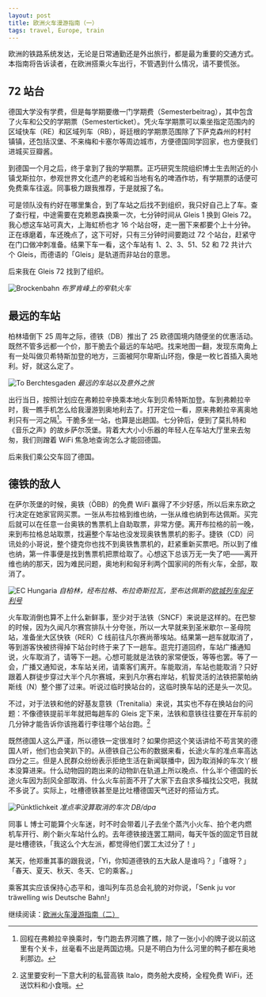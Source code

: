 ```yaml
---
layout: post
title: 欧洲火车漫游指南（一）
tags: travel, Europe, train
---
```


欧洲的铁路系统发达，无论是日常通勤还是外出旅行，都是最为重要的交通方式。本指南将告诉读者，在欧洲搭乘火车出行，不管遇到什么情况，请不要慌张。

## 72 站台

德国大学没有学费，但是每学期要缴一门学期费（Semesterbeitrag），其中包含了火车和公交的学期票（Semesterticket）。凭火车学期票可以乘坐指定范围内的区域快车（RE）和区域列车（RB），哥廷根的学期票范围除了下萨克森州的村村镇镇，还包括汉堡、不来梅和卡塞尔等周边城市，方便德国同学回家，也方便我们进城买豆瓣酱。

到德国一个月之后，终于拿到了我的学期票。正巧研究生院组织博士生去附近的小镇戈斯拉尔，参观世界文化遗产的老城和当地有名的啤酒作坊，有学期票的话便可免费乘车往返。同事极力跟我推荐，于是就报了名。

可是领队没有约好在哪里集合，到了车站之后找不到组织，我只好自己上了车。查了查行程，中途需要在克赖恩森换乘一次，七分钟时间从 Gleis 1 换到 Gleis 72。我心想这车站可真大，上海虹桥也才 16 个站台呀，走一圈下来都要个上十分钟。正在琢磨着，车还晚点了，这下可好，只有三分钟时间要跑过 72 个站台，赶紧守在门口做冲刺准备。结果下车一看，这个车站有 1、2、3、51、52 和 72 共计六个 Gleis，而德语的「Gleis」是轨道而非站台的意思。

后来我在 Gleis 72 找到了组织。

![Brockenbahn](http://ww1.sinaimg.cn/large/abb3ee10jw1f23ynu7i3yj22121ishdt.jpg "Brockenbahn")
_布罗肯峰上的窄轨火车_

## 最远的车站

柏林墙倒下 25 周年之际，德铁（DB）推出了 25 欧德国境内随便坐的优惠活动。既然不管多远都一个价，那干脆去个最远的车站吧。找来地图一翻，发现东南角上有一处叫做贝希特斯加登的地方，三面被阿尔卑斯山环抱，像是一枚匕首插入奥地利。好，就这么定了。

![To Berchtesgaden](http://ww2.sinaimg.cn/large/abb3ee10gw1f0hu0avwohj20i2073tcy.jpg "To Berchtesgaden")
_最远的车站以及意外之旅_

出行当日，按照计划应在弗赖拉辛换乘本地火车到贝希特斯加登。车到弗赖拉辛时，我一瞧手机怎么给我漫游到奥地利去了。打开定位一看，原来弗赖拉辛离奥地利只有一河之隔[^1]。干脆多坐一站，也算是出趟国。七分钟后，便到了莫扎特和《音乐之声》的故乡萨尔茨堡。背着大大小小乐器的年轻人在车站大厅里来去匆匆，我们则蹭着 WiFi 焦急地查询怎么才能回德国。

后来我们乘公交车回了德国。

## 德铁的敌人

在萨尔茨堡的时候，奥铁（ÖBB）的免费 WiFi 赢得了不少好感，所以后来东欧之行决定在她家官网买票。一张从布拉格到维也纳，一张从维也纳到布达佩斯。买完后就可以在任意一台奥铁的售票机上自助取票，非常方便。离开布拉格的前一晚，来到布拉格总站取票，找遍整个车站也没发现奥铁售票机的影子。捷铁（CD）问讯处的小哥说，整个捷克你也找不到奥铁售票机的，赶紧重新买票吧。所以到了维也纳，第一件事便是找到售票机把票给取了。心想这下总该万无一失了吧——离开维也纳的那天，因为难民问题，奥地利和匈牙利两个国家间的所有火车，全部，取消了。

![EC Hungaria](http://ww4.sinaimg.cn/large/abb3ee10jw1f23yswk4cxj22c61r5kjm.jpg "EC Hungaria")
_自柏林，经布拉格、布拉奇斯拉瓦，至布达佩斯的[欧城列车匈牙利号](https://en.wikipedia.org/wiki/Hungaria_(train))_

火车取消倒也算不上什么新鲜事，至少对于法铁（SNCF）来说是这样的。在巴黎的时候，因为久闻凡尔赛宫排队十分夸张，所以一大早就来到圣米歇尔－圣母院站，准备坐大区快铁（RER）C 线前往凡尔赛尚蒂埃站。结果第一趟车就取消了，等到游客快被挤得掉下站台时终于来了下一趟车。逛完打道回府，车站广播通知说，火车取消了，请等下一趟。心想可能就是法铁的家常便饭，等等也罢。等了一会，广播又通知说，本车站关闭，请乘客们离开。车能取消，车站也能取消？只好跟着人群徒步穿过大半个凡尔赛城，来到凡尔赛右岸站，机智灵活的法铁把蒙帕纳斯线（N）整个挪了过来。听说过临时换站台的，这临时换车站的还是头一次见。

不过，对于法铁和他的好基友意铁（Trenitalia）来说，其实也不存在换站台的问题：不像德铁提前半年就把每趟车的 Gleis 定下来，法铁和意铁往往要在开车前的几分钟才能告诉你该拖着行李往哪个站台跑。[^2]

既然德国人这么严谨，所以德铁一定很准时？如果你把这个笑话讲给不苟言笑的德国人听，他们也会笑趴下的。从德铁自己公布的数据来看，长途火车的准点率高达四分之三。但是人民群众纷纷表示拒绝生活在新闻联播中，因为取消掉的车次丫根本没算进来。什么动物园的跑出来的动物趴在轨道上所以晚点、什么半个德国的长途火车因为刮风全部取消、什么火车前面不开了大家下去自求多福找公交吧，我就不多说了。实际上，吐槽德铁甚至是比吐槽德国天气还好的搭讪方式。

![Pünktlichkeit](http://ww4.sinaimg.cn/large/abb3ee10gw1f0huw45qgpj20i2073wi4.jpg "Pünktlichkeit")
_准点率没算取消的车次 DB/dpa_

同事 L 博士可能算个火车迷，时不时会带着儿子去坐个蒸汽小火车、拍个老内燃机车开行、刷个新火车站什么的。去年德铁接连罢工期间，每天午饭的固定节目就是吐槽德铁，「我这么个大左派，都觉得他们罢工太过分了！」

某天，他郑重其事的跟我说，「Yi，你知道德铁的五大敌人是谁吗？」「谁呀？」「春天、夏天、秋天、冬天、它的乘客。」

乘客其实应该保持心态平和，谁叫列车员总会礼貌的对你说，「Senk ju vor träwelling wis Deutsche Bahn!」

继续阅读：[欧洲火车漫游指南（二）](/2016/guide-to-train-travel-in-europe-2/)

[^1]: 回程在弗赖拉辛换乘时，专门跑去界河瞧了瞧，除了一张小小的牌子说以前这里有个关卡，丝毫看不出是两国边境。只是不明白为什么河里的鸭子都在奥地利那边。
[^2]: 这里要安利一下意大利的私营高铁 Italo，商务舱大皮椅，全程免费 WiFi，还送饮料和小食哦。